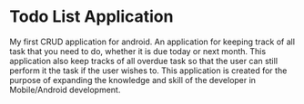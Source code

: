 # Todo List Application

My first CRUD application for android. An application for keeping track of all task that you need to do, whether it is due today or next month. This application also keep tracks of all overdue task so that the user can still perform it the task if the user wishes to. This application is created for the purpose of expanding the knowledge and skill of the developer in Mobile/Android development. 
